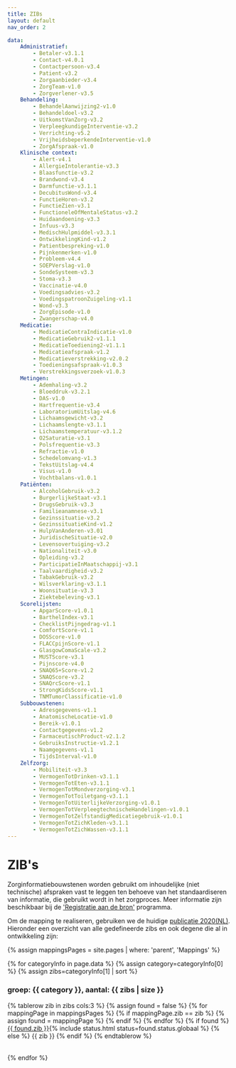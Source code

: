 ```yaml
---
title: ZIBs
layout: default
nav_order: 2

data: 
    Administratief:
        - Betaler-v3.1.1
        - Contact-v4.0.1
        - Contactpersoon-v3.4
        - Patient-v3.2
        - Zorgaanbieder-v3.4
        - ZorgTeam-v1.0
        - Zorgverlener-v3.5
    Behandeling:
        - BehandelAanwijzing2-v1.0
        - Behandeldoel-v3.2
        - UitkomstVanZorg-v3.2
        - VerpleegkundigeInterventie-v3.2
        - Verrichting-v5.2
        - VrijheidsbeperkendeInterventie-v1.0
        - ZorgAfspraak-v1.0
    Klinische context:
        - Alert-v4.1
        - AllergieIntolerantie-v3.3
        - Blaasfunctie-v3.2
        - Brandwond-v3.4
        - Darmfunctie-v3.1.1
        - DecubitusWond-v3.4
        - FunctieHoren-v3.2
        - FunctieZien-v3.1
        - FunctioneleOfMentaleStatus-v3.2
        - Huidaandoening-v3.3
        - Infuus-v3.3
        - MedischHulpmiddel-v3.3.1
        - OntwikkelingKind-v1.2
        - Patientbespreking-v1.0
        - Pijnkenmerken-v1.0
        - Probleem-v4.4
        - SOEPVerslag-v1.0
        - SondeSysteem-v3.3
        - Stoma-v3.3
        - Vaccinatie-v4.0
        - Voedingsadvies-v3.2
        - VoedingspatroonZuigeling-v1.1
        - Wond-v3.3
        - ZorgEpisode-v1.0
        - Zwangerschap-v4.0
    Medicatie:
        - MedicatieContraIndicatie-v1.0
        - MedicatieGebruik2-v1.1.1
        - MedicatieToediening2-v1.1.1
        - Medicatieafspraak-v1.2
        - Medicatieverstrekking-v2.0.2
        - Toedieningsafspraak-v1.0.3
        - Verstrekkingsverzoek-v1.0.3
    Metingen:
        - Ademhaling-v3.2
        - Bloeddruk-v3.2.1
        - DAS-v1.0
        - Hartfrequentie-v3.4
        - LaboratoriumUitslag-v4.6
        - Lichaamsgewicht-v3.2
        - Lichaamslengte-v3.1.1
        - Lichaamstemperatuur-v3.1.2
        - O2Saturatie-v3.1
        - Polsfrequentie-v3.3
        - Refractie-v1.0
        - Schedelomvang-v1.3
        - TekstUitslag-v4.4
        - Visus-v1.0
        - Vochtbalans-v1.0.1
    Patiënten:
        - AlcoholGebruik-v3.2
        - BurgerlijkeStaat-v3.1
        - DrugsGebruik-v3.3
        - Familieanamnese-v3.1
        - Gezinssituatie-v3.2
        - GezinssituatieKind-v1.2
        - HulpVanAnderen-v3.01
        - JuridischeSituatie-v2.0
        - Levensovertuiging-v3.2
        - Nationaliteit-v3.0
        - Opleiding-v3.2
        - ParticipatieInMaatschappij-v3.1
        - Taalvaardigheid-v3.2
        - TabakGebruik-v3.2
        - Wilsverklaring-v3.1.1
        - Woonsituatie-v3.3
        - Ziektebeleving-v3.1
    Scorelijsten:
        - ApgarScore-v1.0.1
        - BarthelIndex-v3.1
        - ChecklistPijngedrag-v1.1
        - ComfortScore-v1.1
        - DOSScore-v1.0
        - FLACCpijnScore-v1.1
        - GlasgowComaScale-v3.2
        - MUSTScore-v3.1
        - Pijnscore-v4.0
        - SNAQ65+Score-v1.2
        - SNAQScore-v3.2
        - SNAQrcScore-v1.1
        - StrongKidsScore-v1.1
        - TNMTumorClassificatie-v1.0
    Subbouwstenen:
        - Adresgegevens-v1.1
        - AnatomischeLocatie-v1.0
        - Bereik-v1.0.1
        - Contactgegevens-v1.2
        - FarmaceutischProduct-v2.1.2
        - GebruiksInstructie-v1.2.1
        - Naamgegevens-v1.1
        - TijdsInterval-v1.0
    Zelfzorg:
        - Mobiliteit-v3.3
        - VermogenTotDrinken-v3.1.1
        - VermogenTotEten-v3.1.1
        - VermogenTotMondverzorging-v3.1
        - VermogenTotToiletgang-v3.1.1
        - VermogenTotUiterlijkeVerzorging-v1.0.1
        - VermogenTotVerpleegtechnischeHandelingen-v1.0.1
        - VermogenTotZelfstandigMedicatiegebruik-v1.0.1
        - VermogenTotZichKleden-v3.1.1
        - VermogenTotZichWassen-v3.1.1
---
```


# ZIB's 

Zorginformatiebouwstenen worden gebruikt om inhoudelijke (niet technische) afspraken vast te leggen ten behoeve van het standaardiseren van informatie, die gebruikt wordt in het zorgproces. 
Meer informatie zijn beschikbaar bij de ['Registratie aan de bron'](https://www.registratieaandebron.nl/over-het-programma) programma.

Om de mapping te realiseren, gebruiken we de huidige [publicatie 2020(NL)](https://zibs.nl/wiki/ZIB_Publicatie_2020(NL)).
Hieronder een overzicht van alle gedefineerde zibs en ook degene die al in ontwikkeling zijn:

{% assign mappingsPages = site.pages | where: 'parent', 'Mappings' %}

{% for categoryInfo in page.data %}
{% assign category=categoryInfo[0] %}
{% assign zibs=categoryInfo[1] | sort %}
### groep: {{ category }}, aantal: {{ zibs | size }} 
<table>
    {% tablerow zib in zibs cols:3 %}
        {% assign found = false %}
        {% for mappingPage in mappingsPages %}
            {% if mappingPage.zib == zib %}
                {% assign found = mappingPage %}
            {% endif %}
        {% endfor %}
        {% if found %}
            <a href="{{ found.url }}">{{ found.zib }}</a>{% include status.html status=found.status.globaal %}
        {% else %}
            {{ zib }} 
        {% endif %}
    {% endtablerow %}
</table>

{% endfor %}

